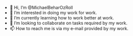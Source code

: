 - 👋 Hi, I’m @MichaelBeharOzRoll
- 👀 I’m interested in doing my work for work.
- 🌱 I’m currently learning how to work better at work.
- 💞️ I’m looking to collaborate on tasks required by my work.
- 📫 How to reach me is via my e-mail provided by my work.

<!---
MichaelBeharOzRoll/MichaelBeharOzRoll is a ✨ special ✨ repository because its `README.md` (this file) appears on your GitHub profile.
You can click the Preview link to take a look at your changes.
--->
